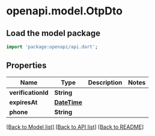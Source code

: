 # openapi.model.OtpDto

## Load the model package
```dart
import 'package:openapi/api.dart';
```

## Properties
Name | Type | Description | Notes
------------ | ------------- | ------------- | -------------
**verificationId** | **String** |  | 
**expiresAt** | [**DateTime**](DateTime.md) |  | 
**phone** | **String** |  | 

[[Back to Model list]](../README.md#documentation-for-models) [[Back to API list]](../README.md#documentation-for-api-endpoints) [[Back to README]](../README.md)


